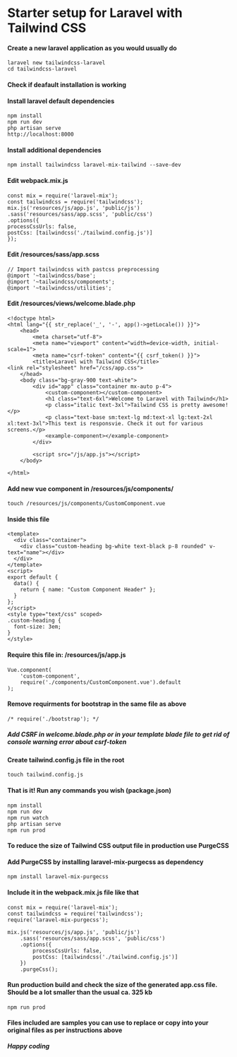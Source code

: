# Starter setup for Laravel with Tailwind CSS

#### Create a new laravel application as you would usually do

```
laravel new tailwindcss-laravel
cd tailwindcss-laravel
```

#### Check if deafault installation is working

#### Install laravel default dependencies

```
npm install
npm run dev
php artisan serve
http://localhost:8000
```

#### Install additional dependencies

```
npm install tailwindcss laravel-mix-tailwind --save-dev
```

#### Edit webpack.mix.js

```
const mix = require('laravel-mix');
const tailwindcss = require('tailwindcss');
mix.js('resources/js/app.js', 'public/js')
.sass('resources/sass/app.scss', 'public/css')
.options({
processCssUrls: false,
postCss: [tailwindcss('./tailwind.config.js')]
});
```

#### Edit /resources/sass/app.scss

```
// Import tailwindcss with pastcss preprocessing
@import '~tailwindcss/base';
@import '~tailwindcss/components';
@import '~tailwindcss/utilities';
```

#### Edit /resources/views/welcome.blade.php

```
<!doctype html>
<html lang="{{ str_replace('_', '-', app()->getLocale()) }}">
    <head>
        <meta charset="utf-8">
        <meta name="viewport" content="width=device-width, initial-scale=1">
        <meta name="csrf-token" content="{{ csrf_token() }}">
        <title>Laravel with Tailwind CSS</title>
<link rel="stylesheet" href="/css/app.css">
    </head>
    <body class="bg-gray-900 text-white">
        <div id="app" class="container mx-auto p-4">
            <custom-component></custom-component>
            <h1 class="text-6xl">Welcome to Laravel with Tailwind</h1>
            <p class="italic text-3xl">Tailwind CSS is pretty awesome!</p>
            <p class="text-base sm:text-lg md:text-xl lg:text-2xl xl:text-3xl">This text is responsvie. Check it out for various screens.</p>
            <example-component></example-component>
        </div>

        <script src="/js/app.js"></script>
    </body>

</html>
```

#### Add new vue component in /resources/js/components/

```
touch /resources/js/components/CustomComponent.vue
```

#### Inside this file

```
<template>
  <div class="container">
    <div class="custom-heading bg-white text-black p-8 rounded" v-text="name"></div>
  </div>
</template>
<script>
export default {
  data() {
    return { name: "Custom Component Header" };
  }
};
</script>
<style type="text/css" scoped>
.custom-heading {
  font-size: 3em;
}
</style>
```

#### Require this file in: /resources/js/app.js

```
Vue.component(
    'custom-component',
    require('./components/CustomComponent.vue').default
);
```

#### Remove requirments for bootstrap in the same file as above

```
/* require('./bootstrap'); */
```

##### Add CSRF in welcome.blade.php or in your template blade file to get rid of console warning error about csrf-token

#### Create tailwind.config.js file in the root

```
touch tailwind.config.js
```

#### That is it! Run any commands you wish (package.json)

```
npm install
npm run dev
npm run watch
php artisan serve
npm run prod
```

#### To reduce the size of Tailwind CSS output file in production use PurgeCSS

#### Add PurgeCSS by installing laravel-mix-purgecss as dependency

```
npm install laravel-mix-purgecss
```

#### Include it in the webpack.mix.js file like that

```
const mix = require('laravel-mix');
const tailwindcss = require('tailwindcss');
require('laravel-mix-purgecss');

mix.js('resources/js/app.js', 'public/js')
    .sass('resources/sass/app.scss', 'public/css')
    .options({
        processCssUrls: false,
        postCss: [tailwindcss('./tailwind.config.js')]
    })
    .purgeCss();
```

#### Run production build and check the size of the generated app.css file. Should be a lot smaller than the usual ca. 325 kb

```
npm run prod
```

#### Files included are samples you can use to replace or copy into your original files as per instructions above

**_Happy coding_**
